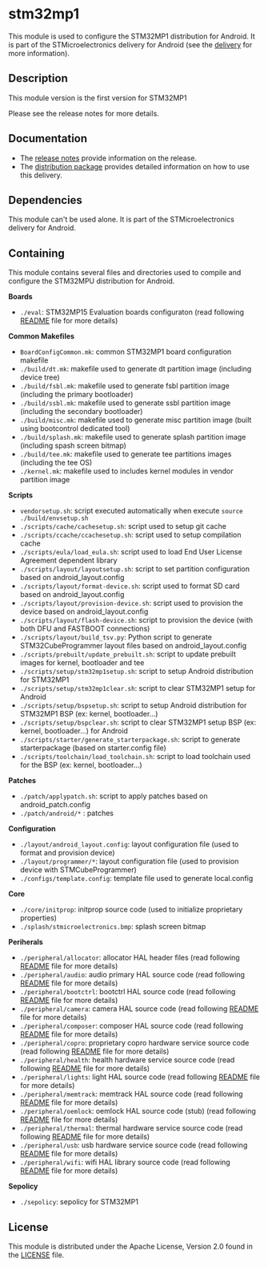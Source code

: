 # stm32mp1 #

This module is used to configure the STM32MP1 distribution for Android.
It is part of the STMicroelectronics delivery for Android (see the [delivery][] for more information).

[delivery]: https://wiki.st.com/stm32mpu/wiki/STM32MP15_distribution_for_Android_release_note_-_v1.0.0

## Description ##

This module version is the first version for STM32MP1

Please see the release notes for more details.

## Documentation ##

* The [release notes][] provide information on the release.
* The [distribution package][] provides detailed information on how to use this delivery.

[release notes]: https://wiki.st.com/stm32mpu/wiki/STM32MP15_distribution_for_Android_release_note_-_v1.0.0
[distribution package]: https://wiki.st.com/stm32mpu/wiki/STM32MP1_Distribution_Package_for_Android

## Dependencies ##

This module can't be used alone. It is part of the STMicroelectronics delivery for Android.

## Containing ##

This module contains several files and directories used to compile and configure the STM32MPU distribution for Android.

**Boards**
* `./eval`: STM32MP15 Evaluation boards configuraton (read following [README](./eval/README.md) file for more details)

**Common Makefiles**
* `BoardConfigCommon.mk`: common STM32MP1 board configuration makefile
* `./build/dt.mk`: makefile used to generate dt partition image (including device tree)
* `./build/fsbl.mk`: makefile used to generate fsbl partition image (including the primary bootloader)
* `./build/ssbl.mk`: makefile used to generate ssbl partition image (including the secondary bootloader)
* `./build/misc.mk`: makefile used to generate misc partition image (built using bootcontrol dedicated tool)
* `./build/splash.mk`: makefile used to generate splash partition image (including spash screen bitmap)
* `./build/tee.mk`: makefile used to generate tee partitions images (including the tee OS)
* `./kernel.mk`: makefile used to includes kernel modules in vendor partition image

**Scripts**
* `vendorsetup.sh`: script executed automatically when execute `source ./build/envsetup.sh`
* `./scripts/cache/cachesetup.sh`: script used to setup git cache
* `./scripts/ccache/ccachesetup.sh`: script used to setup compilation cache
* `./scripts/eula/load_eula.sh`: script used to load End User License Agreement dependent library
* `./scripts/layout/layoutsetup.sh`: script to set partition configuration based on android_layout.config
* `./scripts/layout/format-device.sh`: script used to format SD card based on android_layout.config
* `./scripts/layout/provision-device.sh`: script used to provision the device based on android_layout.config
* `./scripts/layout/flash-device.sh`: script to provision the device (with both DFU and FASTBOOT connections)
* `./scripts/layout/build_tsv.py`: Python script to generate STM32CubeProgrammer layout files based on android_layout.config
* `./scripts/prebuilt/update_prebuilt.sh`: script to update prebuilt images for kernel, bootloader and tee
* `./scripts/setup/stm32mp1setup.sh`: script to setup Android distribution for STM32MP1
* `./scripts/setup/stm32mp1clear.sh`: script to clear STM32MP1 setup for Android
* `./scripts/setup/bspsetup.sh`: script to setup Android distribution for STM32MP1 BSP (ex: kernel, bootloader...)
* `./scripts/setup/bspclear.sh`: script to clear STM32MP1 setup BSP (ex: kernel, bootloader...) for Android
* `./scripts/starter/generate_starterpackage.sh`: script to generate starterpackage (based on starter.config file)
* `./scripts/toolchain/load_toolchain.sh`: script to load toolchain used for the BSP (ex: kernel, bootloader...)

**Patches**
* `./patch/applypatch.sh`: script to apply patches based on android_patch.config
* `./patch/android/*` : patches

**Configuration**
* `./layout/android_layout.config`: layout configuration file (used to format and provision device)
* `./layout/programmer/*`: layout configuration file (used to provision device with STMCubeProgrammer)
* `./configs/template.config`: template file used to generate local.config

**Core**
* `./core/initprop`: initprop source code (used to initialize proprietary properties)
* `./splash/stmicroelectronics.bmp`: splash screen bitmap

**Periherals**
* `./peripheral/allocator`: allocator HAL header files (read following [README](./peripheral/allocator/README.md) file for more details)
* `./peripheral/audio`: audio primary HAL source code (read following [README](./peripheral/audio/README.md) file for more details)
* `./peripheral/bootctrl`: bootctrl HAL source code (read following [README](./peripheral/bootctrl/README.md) file for more details)
* `./peripheral/camera`: camera HAL source code (read following [README](./peripheral/camera/README.md) file for more details)
* `./peripheral/composer`: composer HAL source code (read following [README](./peripheral/composer/README.md) file for more details)
* `./peripheral/copro`: proprietary copro hardware service source code (read following [README](./peripheral/copro/README.md) file for more details)
* `./peripheral/health`: health hardware service source code (read following [README](./peripheral/health/README.md) file for more details)
* `./peripheral/lights`: light HAL source code (read following [README](./peripheral/lights/README.md) file for more details)
* `./peripheral/memtrack`: memtrack HAL source code (read following [README](./peripheral/memtrack/README.md) file for more details)
* `./peripheral/oemlock`: oemlock HAL source code (stub) (read following [README](./peripheral/oemlock/README.md) file for more details)
* `./peripheral/thermal`: thermal hardware service source code (read following [README](./peripheral/thermal/README.md) file for more details)
* `./peripheral/usb`: usb hardware service source code (read following [README](./peripheral/usb/README.md) file for more details)
* `./peripheral/wifi`: wifi HAL library source code (read following [README](./peripheral/wifi/README.md) file for more details)

**Sepolicy**
* `./sepolicy`: sepolicy for STM32MP1

## License ##

This module is distributed under the Apache License, Version 2.0 found in the [LICENSE](./LICENSE) file.
